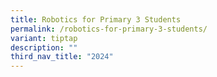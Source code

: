 ```yaml
---
title: Robotics for Primary 3 Students
permalink: /robotics-for-primary-3-students/
variant: tiptap
description: ""
third_nav_title: "2024"
---
```

